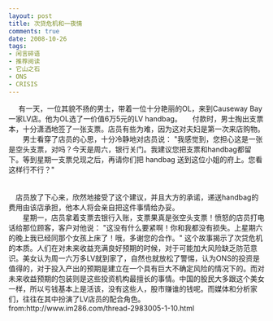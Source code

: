 ```yaml
---
layout: post
title: 次贷危机和一夜情
comments: true
date: 2008-10-26
tags:
- 闲言碎语
- 推荐阅读
- 它山之石
- ONS
- CRISIS
---
```


<p>     有一天，一位其貌不扬的男士，带着一位十分艳丽的OL，来到Causeway Bay一家LV店。他为OL选了一价值6万5元的LV handbag。　　付款时，男士掏出支票本，十分潇洒地签了一张支票。店员有些为难，因为这对夫妇是第一次来店购物。<br />　　男士看穿了店员的心思，十分冷静地对店员说： "我感觉到，您担心这是一张是空头支票，对吗？今天是周六，银行关门。我建议您把支票和handbag都留下。等到星期一支票兑现之后，再请你们把 handbag 送到这位小姐的府上。您看这样行不行？"<br />　</p>
<p><!--more--></p>
<p>　店员放了下心来，欣然地接受了这个建议，并且大方的承诺，递送handbag的费用由该店承担，他本人将会亲自把这件事情给办妥。<br />　　星期一，店员拿着支票去银行入账，支票果真是张空头支票！愤怒的店员打电话给那位顾客，客户对他说： "这没有什么要紧啊！你和我都没有损失。上星期六的晚上我已经同那个女孩上床了！哦，多谢您的合作。" 这个故事揭示了次贷危机的本质。人们在对未来收益充满良好预期的时候，对于可能加大风险缺乏防范意识。美女认为周一六万多LV就到家了，自然也就放松了警惕，认为ONS的投资是值得的，对于投入产出的预期是建立在一个具有巨大不确定风险的情况下的。而对未来收益预期的包装则是这些投资机构最擅长的事情。中国的股民大多跟这个美女一样，所以亏钱基本上是活该，没有这些人，股市赚谁的钱呢。而媒体和分析家们，往往在其中扮演了LV店员的配合角色。from:http://www.im286.com/thread-2983005-1-10.html</p>				
